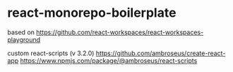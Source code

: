 # react-monorepo-boilerplate

based on
https://github.com/react-workspaces/react-workspaces-playground

custom react-scripts (v 3.2.0)
https://github.com/ambroseus/create-react-app
https://www.npmjs.com/package/@ambroseus/react-scripts
